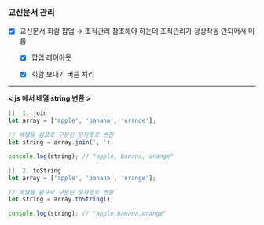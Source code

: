 ### 교신문서 관리

- [x]  교신문서 회람 팝업 → 조직관리 참조해야 하는데 조직관리가 정상작동 안되어서 미룸
    - [x]  팝업 레이아웃
    - [x]  회람 보내기 버튼  처리



---


**< js 에서 배열 string 변환 >**
```jsx
||  1. join
let array = ['apple', 'banana', 'orange'];

// 배열을 쉼표로 구분된 문자열로 변환
let string = array.join(', ');

console.log(string); // "apple, banana, orange"

||  2. toString
let array = ['apple', 'banana', 'orange'];

// 배열을 쉼표로 구분된 문자열로 변환
let string = array.toString();

console.log(string); // "apple,banana,orange"
```
